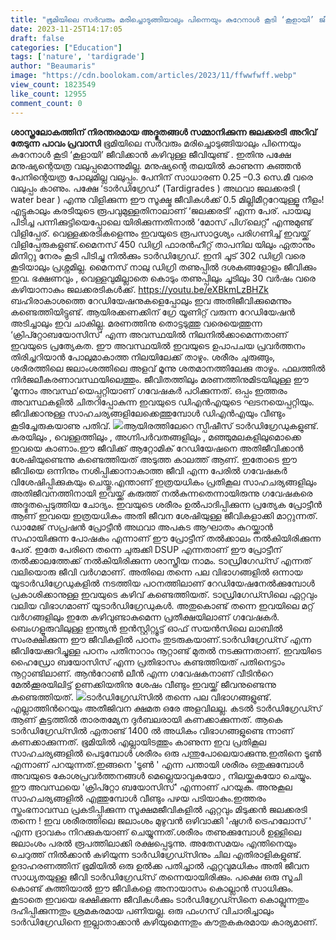 ```yaml
---
title: "ഭൂമിയിലെ സർവരും മരിച്ചൊടുങ്ങിയാലും പിന്നെയും കുറേനാൾ കൂടി ‘കൂളായി’ ജീവിക്കാന്‍ കഴിവുള്ള ജീവിയുണ്ട്"
date: 2023-11-25T14:17:05
draft: false
categories: ["Education"]
tags: ['nature', 'tardigrade']
author: "Beaumaris"
image: "https://cdn.boolokam.com/articles/2023/11/ffwwfwff.webp"
view_count: 1823549
like_count: 12955
comment_count: 0
---
```


**ശാസ്ത്രലോകത്തിന് നിരന്തരമായ അദ്ഭുതങ്ങള്‍ സമ്മാനിക്കുന്ന ജലക്കരടി** **അറിവ് തേടുന്ന പാവം പ്രവാസി** ഭൂമിയിലെ സർവരും മരിച്ചൊടുങ്ങിയാലും പിന്നെയും കുറേനാൾ കൂടി ‘കൂളായി’ ജീവിക്കാന്‍ കഴിവുള്ള ജീവിയുണ്ട് . ഇതിനു പക്ഷേ മനുഷ്യന്റെയത്ര വലുപ്പമൊന്നുമില്ല. മനുഷ്യന്റെ തലയിൽ കാണുന്ന കുഞ്ഞൻ പേനിന്റെയത്ര പോലുമില്ല വലുപ്പം. പേനിന് സാധാരണ 0.25 –0.3 സെ.മീ വരെ വലുപ്പം കാണും. പക്ഷേ ‘ടാർഡിഗ്രേഡ്’ (Tardigrades ) അഥവാ ജലക്കരടി ( water bear ) എന്നു വിളിക്കുന്ന ഈ സൂക്ഷ്മ ജീവികൾക്ക് 0.5 മില്ലിമീറ്ററേയുള്ളൂ നീളം! എട്ടുകാലും കരടിയുടെ രൂപവുമുള്ളതിനാലാണ് ‘ജലക്കരടി’ എന്ന പേര്. പായലു പിടിച്ച പന്നിക്കുട്ടിയെപ്പോലെ യിരിക്കുന്നതിനാൽ ‘മോസ് പിഗ്‌ലെറ്റ്’ എന്നുമുണ്ട് വിളിപ്പേര്. വെള്ളക്കരടികളെന്നും ഇവയുടെ രൂപസാദൃശ്യം പരിഗണിച്ച് ഇവയ്ക്ക് വിളിപ്പേരുകളുണ്ട്.മൈനസ് 450 ഡിഗ്രി ഫാരൻഹീറ്റ് താപനില യിലും ഏതാനും മിനിറ്റു നേരം കൂടി പിടിച്ചു നിൽക്കും ടാർഡിഗ്രേഡ്. ഇനി ചൂട് 302 ഡിഗ്രി വരെ കൂടിയാലും പ്രശ്നമില്ല. മൈനസ് നാലു ഡിഗ്രി തണുപ്പിൽ ദശകങ്ങളോളം ജീവിക്കും ഇവ. ഭക്ഷണവും , വെള്ളവുമില്ലാതെ കൊടും തണുപ്പിലും ചൂടിലും 30 വർഷം വരെ കഴിയാനാകും ജലക്കരടികൾക്ക്. https://youtu.be/eXBkmLzBHZk ബഹിരാകാശത്തെ റേഡിയേഷനുകളെപ്പോലും ഇവ അതിജീവിക്കുമെന്നും കണ്ടെത്തിയിട്ടുണ്ട്. ആയിരക്കണക്കിന് ഗ്രേ യൂണിറ്റ് വരുന്ന റേഡിയേഷൻ അടിച്ചാലും ഇവ ചാകില്ല. മരണത്തിനു തൊട്ടടുത്തു വരെയെത്തുന്ന ‘ക്രിപ്റ്റോബയോസിസ്’ എന്ന അവസ്ഥയിൽ നിലനിൽക്കാമെന്നതാണ് ഇവയുടെ പ്രത്യേകത. ഈ അവസ്ഥയിൽ ഇവയുടെ ഉപാപചയ പ്രവർത്തനം തിരിച്ചറിയാൻ പോലുമാകാത്ത നിലയിലേക്ക് താഴും. ശരീരം ചുരുങ്ങും, ശരീരത്തിലെ ജലാംശത്തിലെ അളവ് മൂന്നു ശതമാനത്തിലേക്കു താഴും. ഫലത്തിൽ നിർജലീകരണാവസ്ഥയിലെത്തും. ജീവിതത്തിലും മരണത്തിനുമിടയിലുള്ള ഈ ‘മൂന്നാം അവസ്ഥ’യെപ്പറ്റിയാണ് ഗവേഷകർ പഠിക്കുന്നത്. ഒപ്പം ഇത്തരം അവസ്ഥകളിൽ ചിതറിപ്പോകുന്ന ഇവയുടെ ഡിഎൻഎയുടെ ഘടനയെപ്പറ്റിയും. ജീവിക്കാനുള്ള സാഹചര്യങ്ങളിലേക്കെത്തുമ്പോൾ ഡിഎൻഎയും വീണ്ടും കൂടിച്ചേരുകയാണു പതിവ്. ![](https://cdn.boolokam.com/articles/2023/11/wffwfwfwfwf.webp)ആയിരത്തിലേറെ സ്പീഷീസ് ടാർഡിഗ്രേഡുകളുണ്ട്. കരയിലും , വെള്ളത്തിലും , അഗ്നിപർവതങ്ങളിലും , മഞ്ഞുമലകളിലുമൊക്കെ ഇവയെ കാണാം.ഈ ജീവിക്ക് ആറ്റോമിക് റേഡിയേഷനെ അതിജീവിക്കാന്‍ ശേഷിയുണ്ടെന്നു കണ്ടെത്തിയത് അടുത്ത കാലത്ത് ആണ്. ഇതോടെ ഈ ജീവിയെ ഒന്നിനും നശിപ്പിക്കാനാകാത്ത ജീവി എന്ന പേരില്‍ ഗവേഷകര്‍ വിശേഷിപ്പിക്കുകയും ചെയ്തു.എന്താണ് ഇത്രയധികം പ്രതികൂല സാഹചര്യങ്ങളിലും അതിജീവനത്തിനായി ഇവയ്ക്ക് കരുത്ത് നല്‍കുന്നതെന്നായിരുന്നു ഗവേഷകരെ അദ്ഭുതപ്പെടുത്തിയ ചോദ്യം. ഇവയുടെ ശരീരം ഉൽപാദിപ്പിക്കുന്ന പ്രത്യേക പ്രോട്ടീന്‍ ആണ് ഇവയെ ഇത്രയധികം അതി ജീവന ശേഷിയുള്ള ജീവികളാക്കി മാറ്റുന്നത്. ഡാമേജ് സപ്രഷന്‍ പ്രോട്ടീന്‍ അഥവാ അപകട ആഘാതം കുറയ്ക്കാന്‍ സഹായിക്കുന്ന പോഷകം എന്നാണ് ഈ പ്രോട്ടീന് തല്‍ക്കാലം നല്‍കിയിരിക്കുന്ന പേര്. ഇതേ പേരിനെ തന്നെ ചുരുക്കി DSUP എന്നതാണ് ഈ പ്രോട്ടീന് തല്‍ക്കാലത്തേക്ക് നല്‍കിയിരിക്കുന്ന ശാസ്ത്രീയ നാമം. ടാഡ്രിഗേഡ്സ് എന്നത് വലിയൊരു ജീവി വര്‍ഗമാണ്. അതിലെ തന്നെ പല വിഭാഗങ്ങളില്‍ ഒന്നായ യൂടാർഡിഗ്രേഡുകളില്‍ നടത്തിയ പഠനത്തിലാണ് റേഡിയേഷനേൽക്കുമ്പോൾ പ്രകാശിക്കാനുള്ള ഇവയുടെ കഴിവ് കണ്ടെത്തിയത്. ടാഡ്രിഗേഡ്സിലെ ഏറ്റവും വലിയ വിഭാഗമാണ് യൂടാർഡിഗ്രേഡുകൾ. അതുകൊണ്ട് തന്നെ ഇവയിലെ മറ്റ് വര്‍ഗങ്ങളിലും ഇതേ കഴിവുണ്ടാകുമെന്ന പ്രതീക്ഷയിലാണ് ഗവേഷകര്‍. ബെംഗളൂരുവിലുള്ള ഇന്ത്യന്‍ ഇന്‍സ്റ്റിറ്റ്യൂട്ട് ഓഫ് സയന്‍സിലെ ലാബില്‍ സംരക്ഷിക്കുന്ന ഈ ജീവികളിൽ പഠനം തുടരുകയാണ്.ടാര്‍ഡിഗ്രേഡ്സ് എന്ന ജീവിയേക്കുറിച്ചുള്ള പഠനം പതിനാറാം നൂറ്റാണ്ട് മുതല്‍ നടക്കുന്നതാണ്. ഇവയിടെ ഹൈഡ്രോ ബയോസിസ് എന്ന പ്രതിഭാസം കണ്ടത്തിയത് പതിനെട്ടാം നൂറ്റാണ്ടിലാണ്. ആന്‍റോണ്‍ ലീന്‍ എന്ന ഗവേഷകനാണ് വീടിന്‍റെ മേല്‍ക്കൂരയിലിട്ട് ഉണക്കിയതിനു ശേഷം വീണ്ടും ഇവയ്ക്ക് ജീവനുണ്ടെന്നു കണ്ടെത്തിയത്. ![](https://cdn.boolokam.com/articles/2023/11/wwffwwff.jpg)ടാര്‍ഡിഗ്രേഡ്സില്‍ തന്നെ പല വിഭാഗങ്ങളുണ്ട്. എല്ലാത്തിന്‍റെയും അതീജിവന ക്ഷമത ഒരേ അളവിലല്ല. കടല്‍ ടാര്‍ഡിഗ്രേഡ്സ് ആണ് കൂട്ടത്തില്‍ താരതമ്യേന ദുര്‍ബലരായി കണക്കാക്കുന്നത്. ആകെ ടാര്‍ഡിഗ്രേഡ്സില്‍ ഏതാണ്ട് 1400 ല്‍ അധികം വിഭാഗങ്ങളുണ്ടെ ന്നാണ് കണക്കാക്കുന്നത്. ഭൂമിയിൽ എല്ലായിടത്തും കാണുന്ന ഇവ പ്രതികൂല സാഹചര്യങ്ങളിൽ പെടുമ്പോൾ ശരീരം ഒരു പന്തുപോലെയാക്കുന്നു.ഇതിനെ ടൂൺ എന്നാണ് പറയുന്നത്.ഇങ്ങനെ 'ടൂൺ ' എന്ന പന്തായി ശരീരം ഒതുക്കുമ്പോൾ അവയുടെ കോശപ്രവർത്തനങ്ങൾ മെല്ലെയാവുകയോ , നിലയ്ക്കുകയോ ചെയ്യും. ഈ അവസ്ഥയെ 'ക്രിപ്റ്റോ ബയോസിസ്' എന്നാണ് പറയുക. അനുകൂല സാഹചര്യങ്ങളിൽ എത്തുമ്പോൾ വീണ്ടും പഴയ പടിയാകും.ഇത്തരം സ്തംഭനാവസ്ഥ പ്രകടിപ്പിക്കുന്ന സൂക്ഷമജീവികളിൽ ഏറ്റവും മിടുക്കൻ ജലക്കരടി തന്നെ ! ഇവ ശരീരത്തിലെ ജലാംശം മുഴുവൻ ഒഴിവാക്കി 'ഷുഗർ ട്രെഹലോസ് ' എന്ന ദ്രാവകം നിറക്കുകയാണ് ചെയ്യുന്നത്.ശരീരം തണുക്കുമ്പോൾ ഉള്ളിലെ ജലാംശം പരൽ രൂപത്തിലാക്കി രക്ഷപ്പെടുന്നു. അതേസമയം എന്തിനെയും ചെറുത്ത് നില്‍ക്കാന്‍ കഴിയുന്ന ടാര്‍ഡിഗ്രേഡ്സിനും ചില എതിരാളികളുണ്ട്. ഉദാഹരണത്തിന് ഭൂമിയില്‍ ഒരു ഉല്‍ക്ക പതിച്ചാല്‍ ഏറ്റവുമധികം അതി ജീവന സാധ്യതയുള്ള ജീവി ടാര്‍ഡിഗ്രേഡ്സ് തന്നെയായിരിക്കും. പക്ഷെ ഒരു സൂചി കൊണ്ട് കുത്തിയാൽ ഈ ജീവികളെ അനായാസം കൊല്ലാന്‍ സാധിക്കും. കൂടാതെ ഇവയെ ഭക്ഷിക്കുന്ന ജീവികള്‍ക്കും ടാര്‍ഡിഗ്രേഡ്സിനെ കൊല്ലുന്നതും ദഹിപ്പിക്കുന്നതും ശ്രമകരമായ പണിയല്ല. ഒരു ഫംഗസ് വിചാരിച്ചാലും ടാര്‍ഡിഗ്രേഡിനെ ഇല്ലാതാക്കാന്‍ കഴിയുമെന്നതും കൗതുകകരമായ കാര്യമാണ്.
